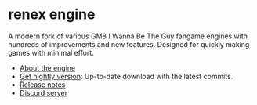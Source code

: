 # renex engine

A modern fork of various GM8 I Wanna Be The Guy fangame engines with hundreds of
improvements and new features. Designed for quickly making games with minimal
effort.

- [About the engine](README.txt)
- [Get nightly version](https://github.com/omicronrex/renex-engine/archive/refs/heads/standard.zip): Up-to-date download with the latest commits.
- [Release notes](changelog.txt)
- [Discord server](http://discord.gg/aWh9rFDHDA)
